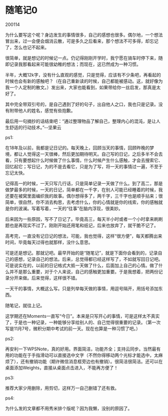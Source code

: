 # 随笔记0

200114

为什么要写这个呢？身边发生的事情很多，自己的感想也很多。偶尔地，一个想法冒出来，过一会便会烟消云散，可是多久之后看来，那个想法不可多得，却忘记了，怎么也记不起来。

很简单，就是想记的时候记一点。仍记得刚刚开学时，我宁愿在骑车时停下来，随即记录我那看起来可能很幼稚的想法；而现在，这已然成为一种习惯。

半年，大概12k字，没有什么直观的感觉，只是觉得，应该有不少条吧，再看起的时候也会有新的感触吧？（在自己重新读的时候，自己都能被感动。这，就好像为我一个人定制的散文。）发出来，大家也能看到，如果带给你一丝启发，那真是太好了。

其中完全带双引号的，是自己遇到了好的句子，出自他人之口，我也只是记录。没有附带他人的姓名，感觉有些抱歉。

最后用一句摘抄的话结束吧：“通过整理物品了解自己，整理内心的混沌，是让人生舒适的行动技术。”--坚果云

ps1:

在18年及以前，我都是记日记的。每天晚上，回顾当天的事情，回顾昨晚的梦境，都让人觉得这一天很棒，然后更加期待明天。自己写的日记，之后多半不会去看，只有要想起什么时候做了什么事情，什么时候产生什么感触，才会去搜索它、回忆起它；写日记，为的不是去看它，只是为了写，将一天的事情过一遍，不至于忘记太快。

记得高一的时候，一天只写几行话，只是简单记录一天做了什么。到了高二，那是做梦最多的时候，一天的日记，简单都在一千字，在别人可能已经睡着的时候，我还要在被窝里面编织我的故事。偶尔想得多了，两千字，三千字也是顺手拈来；很简单，很自然，你不消去构思，去考虑什么，你的心情就是你的线索，你的感触就是你的波澜。写着写着，一天的“往事”在脑内浮现，很美妙。

后来因为一些原因，写不了日记了。毕竟高三，每天半小时或者一个小时拿来刷刷题也是再现实不过了。刚刚开始还用笔和纸记，后来也放弃了，就干脆不记了。

高考完，一直没有记日记的想法，可能，我也觉得，这样“很方便”，每天都腾出来时间，毕竟每天过得也就那样，没什么意思。

可是还是想记。那就记吧。最早开始的是“随笔记”，就是下面你会看到的，记录自己的感想，记录自己的想法。后来，总觉得都已经这样写了，不如就写回日记吧。可是说实在的，以前的日记格式大抵一天做了什么，后面加上自己的心情。做了什么并不是那么重要，对于个人来说，自己的感触更加重要。于是我想着，把两份记录分开来做。后来觉得，这样很不错。

一天干的事情，大概这么写。只是列举每天做的事情，用逗号隔开，用括号添加东西。

随笔记，就往上记。

这学期还在Moments一直写“今日”。本来是只写开心的事情，可是这样太不真实了，于是也一种记录，一种能够分享给别人的、自己觉得很重要的记录。（第一次写是11月7号，微积分期中考试的前一天。现在也算是一种习惯了吧。）
 
ps2: 

再安利一下WPSNote，真的好用。界面简洁，功能齐全；支持云同步。当然最有用的功能在于手指滑动可以直接选中文字（不然你得移动两个光标才能选中，太麻烦了），还有撤销功能（期许微信消息框旁边也有撤销）。很简洁很简洁。还可以在桌面添加Weights，直接从桌面点击进入，不能再方便了！

ps3: 

推荐大家少用删除，用剪切，这样万一自己删错了还有救。

ps4: 

为什么发的文章都不用秀米排个版呢？因为我懒，没别的原因了。
